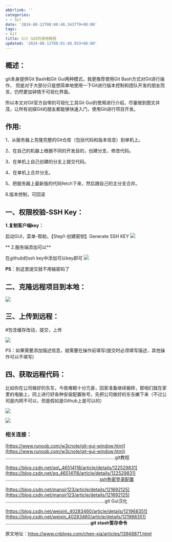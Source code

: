 ```yaml
---
abbrlink: ''
categories:
- - Git
date: '2024-08-12T08:00:40.343779+08:00'
tags:
- Git
title: Git GUI的使用教程
updated: '2024-08-12T08:01:48.953+08:00'
---
```

## 概述：

git本身提供Git Bash和Git Gui两种模式，我更推荐使用Git Bash方式对Git进行操作， 但是对于大部分只是想简单地使用一下Git进行版本控制和团队开发的朋友而言，仍然更加钟情于可视化界面。

所以本文对Git官方自带的可视化工具Git Gui的使用进行介绍，尽量做到图文并茂，让所有初探Git的朋友都能够快速入门，使用Git进行项目开发。

## 作用:

1、从服务器上克隆完整的Git仓库（包括代码和版本信息）到单机上。

2、在自己的机器上根据不同的开发目的，创建分支，修改代码。

3、在单机上自己创建的分支上提交代码。

4、在单机上合并分支。

5、把服务器上最新版的代码fetch下来，然后跟自己的主分支合并。

6.版本控制，可回滚

## 

## **一、权限校验-SSH Key：**

**1.复制客户端key：**

  启动GUI，菜单-帮助，【Step1-创建密钥】Generate SSH KEY
![](https://img2020.cnblogs.com/blog/784915/202011/784915-20201109154109709-1446908828.png)

** 2.服务端添加可以**

 在github的ssh key中添加可以key即可
![](https://img2020.cnblogs.com/blog/784915/202011/784915-20201109154152090-1102426634.png)

**PS**：到这里提交就不用输密码了

## 二、克隆远程项目到本地：

![](https://img2020.cnblogs.com/blog/784915/202011/784915-20201109155000326-1191972725.png)

## 三、上传到远程：

#包含缓存改动，提交，上传

![](https://img2020.cnblogs.com/blog/784915/202011/784915-20201109163620592-95430829.png)

PS：如果需要添加描述信息，就需要在操作前填写(提交时必须填写描述，其他操作可以不填写)

## **四、获取远程代码：**

比如你在公司做好的东东，今夜难眠十分亢奋，回家准备继续搬砖，那咱们就在家里的电脑上，同上进行好各种安装配置账号，先把公司做好的东东嫩下来（不过公司是内网不可以，但是假如是Github上是可以的）

![](https://img2020.cnblogs.com/blog/784915/202011/784915-20201109165245558-680262023.png)

![](https://img2020.cnblogs.com/blog/784915/202011/784915-20201109165355171-1163861989.png)

### 相关连接：

[https://www.runoob.com/w3cnote/git-gui-window.html](https://www.runoob.com/w3cnote/git-gui-window.html) .....................................................................................git教程

[https://blog.csdn.net/qq\_46514118/article/details/122529831](https://blog.csdn.net/qq_46514118/article/details/122529831) .........................................................................[ssh免密登录配置](https://blog.csdn.net/xingxiupaioxue/article/details/125066433)

[https://blog.csdn.net/mansir123/article/details/121692125](https://blog.csdn.net/mansir123/article/details/121692125) .............................................................................git Gui汉化

[https://blog.csdn.net/weixin\_40283460/article/details/121968351](https://blog.csdn.net/weixin_40283460/article/details/121968351) ..................................................................**git stash暂存命令**

原文地址：https://www.cnblogs.com/chen-xia/articles/13948871.html

